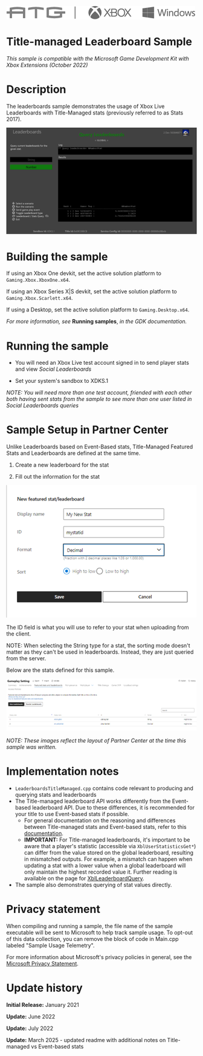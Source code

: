   ![](./media/image1.png)

#   Title-managed Leaderboard Sample

*This sample is compatible with the Microsoft Game Development Kit with
Xbox Extensions (October 2022)*

# 

# Description

The leaderboards sample demonstrates the usage of Xbox Live Leaderboards
with Title-Managed stats (previously referred to as Stats 2017).

![](./media/image3.png)

# Building the sample

If using an Xbox One devkit, set the active solution platform to `Gaming.Xbox.XboxOne.x64`.

If using an Xbox Series X|S devkit, set the active solution platform to `Gaming.Xbox.Scarlett.x64`.

If using a Desktop, set the active solution platform to `Gaming.Desktop.x64`.

*For more information, see* __Running samples__, *in the GDK documentation.*

# Running the sample

-   You will need an Xbox Live test account signed in to send player
    stats and view *Social Leaderboards*

-   Set your system's sandbox to XDKS.1

*NOTE: You will need more than one test account, friended with each
other both having sent stats from the sample to see more than one user
listed in Social Leaderboards queries*

# Sample Setup in Partner Center

Unlike Leaderboards based on Event-Based stats, Title-Managed Featured
Stats and Leaderboards are defined at the same time.

1.  Create a new leaderboard for the stat

2.  Fill out the information for the stat

![](./media/image4.png)

The ID field is what you will use to refer to your stat when uploading
from the client.

NOTE: When selecting the String type for a stat, the sorting mode
doesn't matter as they can't be used in leaderboards. Instead, they are
just queried from the server.

Below are the stats defined for this sample.

![](./media/image5.png)

*NOTE: These images reflect the layout of Partner Center at the time
this sample was written.*

# Implementation notes

- `LeaderboardsTitleManaged.cpp` contains code relevant to producing and querying stats and leaderboards
- The Title-managed leaderboard API works differently from the Event-based leaderboard API. Due to these differences, it is recommended for your title to use Event-based stats if possible.
  - For general documentation on the reasoning and differences between Title-managed stats and Event-based stats, refer to this [documentation](https://learn.microsoft.com/en-us/gaming/gdk/_content/gc/live/features/player-data/stats-leaderboards/live-stats-eb-vs-tm).
  - __IMPORTANT:__ For Title-managed leaderboards, it's important to be aware that a player's statistic (accessible via `XblUserStatisticsGet*`) can differ from the value stored on the global leaderboard, resulting in mismatched outputs. For example, a mismatch can happen when updating a stat with a lower value when a global leaderboard will only maintain the highest recorded value it. Further reading is available on the page for [XblLeaderboardQuery](https://developer.microsoft.com/en-us/games/xbox/docs/gdk/xblleaderboardquery).
- The sample also demonstrates querying of stat values directly.

# Privacy statement

When compiling and running a sample, the file name of the sample
executable will be sent to Microsoft to help track sample usage. To
opt-out of this data collection, you can remove the block of code in
Main.cpp labeled "Sample Usage Telemetry".

For more information about Microsoft's privacy policies in general, see
the [Microsoft Privacy
Statement](https://privacy.microsoft.com/en-us/privacystatement/).

# Update history

**Initial Release:** January 2021

**Update:** June 2022

**Update:** July 2022

**Update:** March 2025 - updated readme with additional notes on Title-managed vs Event-based stats
